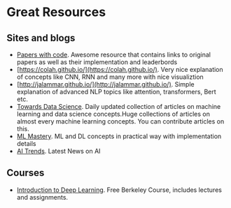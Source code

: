 <h1>Great Resources</h2>

<h2> Sites and blogs</h2> 

- [Papers with code](https://paperswithcode.com/). Awesome resource that contains links to original papers as well as their implementation and leaderbords
- [https://colah.github.io/](https://colah.github.io/).	Very nice explanation of concepts like CNN, RNN and many more with nice visualiztion
- [http://jalammar.github.io/](http://jalammar.github.io/).	Simple explanation of advanced NLP topics like attention, transformers, Bert etc.
- [Towards Data Science](https://towardsdatascience.com/).	Daily updated collection of articles on machine learning and data science concepts.Huge collections of articles on almost every machine learning concepts. You can contribute articles on this. 
- [ML Mastery](https://machinelearningmastery.com/blog/).	ML and DL concepts in practical way with implementation details
- [AI Trends](https://www.aitrends.com/). Latest News on AI

<h2>Courses</h2>

- [Introduction to Deep Learning](https://courses.d2l.ai/berkeley-stat-157/index.html). Free Berkeley Course, includes lectures and assignments. 


